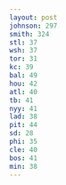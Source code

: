 ```yaml
---
layout: post
johnson: 297
smith: 324
stl: 37
wsh: 37
tor: 31
kc: 39
bal: 49
hou: 42
atl: 40
tb: 41
nyy: 41
lad: 38
pit: 44
sd: 28
phi: 35
cle: 40
bos: 41
min: 38
---
```

